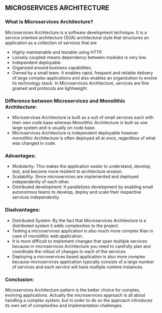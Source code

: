 ## MICROSERVICES ARCHITECTURE

### What is Microservices Architecture?

Microservices Architecture is a software development technique. It is a service oriented architecture (SOA) architectural style that structures an application as a collection of services that are 
*	Highly maintainable and testable using HTTP.
*	Loosely coupled-means dependency between modules is very low.
*	Independent deployable.
*	Organized around business capabilities.
*	Owned by a small team.
It enables rapid, frequent and reliable delivery of large complex applications and also enables an organization to evolve its technology stack. In Microservices Architecture, services are fine grained and protocols are lightweight.

### Difference between Microservices and Monolithic Architecture:

*	Microservices Architecture is built as a suit of small services each with their own code base whereas Monolithic Architecture is built as one large system and is usually on code base.
*	Microservices Architecture is independent deployable however monolithic Architecture is often deployed all at once, regardless of what was changed in code.

### Advantages:

*	Modularity: This makes the application easier to understand, develop, test, and become more resilient to architecture erosion.
*	Scalability: Since microservices are implemented and deployed independently of each other.
*	Distributed development: It parallelizes development by enabling small autonomous teams to develop, deploy and scale their respective services independently.

### Diadvantages:

*	Distributed System: By the fact that Microservices Architecture is a distributed system it adds complexities to the project.
*	Testing a microservices application is also much more complex than in case of monolithic web application.
*	It is more difficult to implement changes that span multiple services because in microservices Architecture you need to carefully plan and coordinate the rollout of changes to each of the services. 
*	Deploying a microservices based application is also more complex because microservices application typically consists of a large number of services and each service will have multiple runtime instances.

### Conclusion:

Microservices Architecture pattern is the better choice for complex, evolving applications. Actually the microservices approach is all about handling a complex system, but in order to do so the approach introduces its own set of complexities and implementation challenges.

